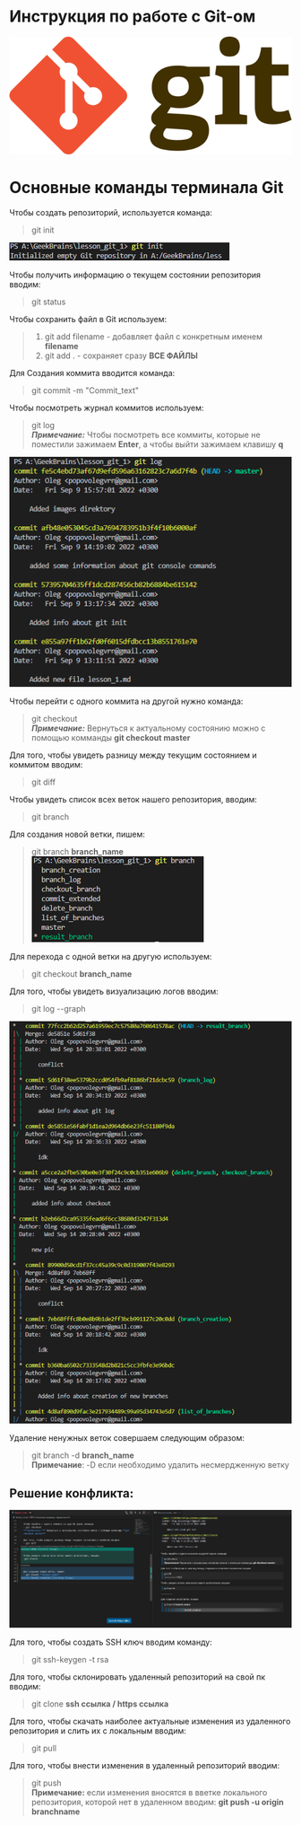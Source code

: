# **Инструкция по работе с Git-ом**  
![Логотип Git](/images/git_logo.png)
# Основные команды терминала Git
  
  Чтобы создать репозиторий, используется команда:  
  > git init  

  ![Результат Git init](/images/git_init.PNG)  

  Чтобы получить информацию о текущем состоянии репозитория вводим:
  > git status  

  Чтобы сохранить файл в Git используем:
  > 1. git add filename - добавляет файл с конкретным именем **filename**
  > 2. git add . - сохраняет сразу **ВСЕ ФАЙЛЫ**

  Для Создания коммита вводится команда:
  > git commit -m "Commit_text"  

  Чтобы посмотреть журнал коммитов используем:
  > git log  
  ***Примечание:*** Чтобы посмотреть все коммиты, которые не поместили зажимаем **Enter**, а чтобы выйти зажимаем клавишу **q**  
  
  ![Результат Git log](/images/git_log.PNG)    
  
  Чтобы перейти с одного коммита на другой нужно команда:
  > git checkout  
  ***Примечание:*** Вернуться к актуальному состоянию можно с помощью комманды **git checkout master**  

  Для того, чтобы увидеть разницу между текущим состоянием и коммитом вводим:
  > git diff  

  Чтобы увидеть список всех веток нашего репозитория, вводим:  
  >git branch
  
  Для создания новой ветки, пишем:  
  > git branch **branch_name**  
![Результат Git branch](/images/list.PNG)  

  Для перехода с одной ветки на другую используем:
  > git checkout **branch_name**
  
  Для того, чтобы увидеть визуализацию логов вводим:
  > git log --graph  

![Результат Git log](/images/git_log_2.PNG)  

Удаление ненужных веток совершаем следующим образом:  
> git branch -d **branch_name**  
**Примечание**: -D если необходимо удалить несмердженную ветку  

## Решение конфликта:
![conflict](/images/conflict.PNG)  

Для того, чтобы создать SSH ключ вводим команду:  
> git ssh-keygen -t rsa  


Для того, чтобы склонировать удаленный репозиторий на свой пк вводим:  
> git clone **ssh ссылка / https ссылка**  

Для того, чтобы скачать наиболее актуальные изменения из удаленного репозитория и слить их с локальным вводим:  
>git pull

Для того, чтобы внести изменения в удаленный репозиторий вводим:  
>git push  
**Примечание:** если изменения вносятся в вветке локального репозитория, которой нет в удаленном вводим: **git push -u origin branchname**